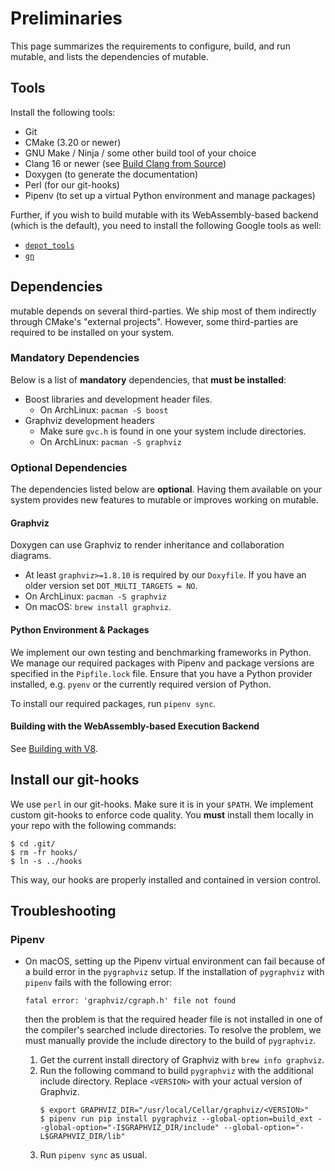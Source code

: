 # Preliminaries

This page summarizes the requirements to configure, build, and run mu*t*able, and lists the dependencies of mu*t*able.

## Tools
Install the following tools:
* Git
* CMake (3.20 or newer)
* GNU Make / Ninja / some other build tool of your choice
* Clang 16 or newer (see [Build Clang from Source](build-clang-from-source.md))
* Doxygen (to generate the documentation)
* Perl (for our git-hooks)
* Pipenv (to set up a virtual Python environment and manage packages)

Further, if you wish to build mu*t*able with its WebAssembly-based backend (which is the default), you need to install the following Google tools as well:
* [`depot_tools`](setup-depot_tools.md)
* [`gn`](setup-gn.md)

## Dependencies

mu*t*able depends on several third-parties.
We ship most of them indirectly through CMake's "external projects".
However, some third-parties are required to be installed on your system.

### Mandatory Dependencies

Below is a list of **mandatory** dependencies, that **must be installed**:

- Boost libraries and development header files.
    - On ArchLinux: `pacman -S boost`
- Graphviz development headers
    - Make sure `gvc.h` is found in one your system include directories.
    - On ArchLinux: `pacman -S graphviz`

### Optional Dependencies

The dependencies listed below are **optional**.  Having them available on your system provides new features to mu*t*able or improves working on mu*t*able.

#### Graphviz

Doxygen can use Graphviz to render inheritance and collaboration diagrams.
* At least `graphviz>=1.8.10` is required by our `Doxyfile`.  If you have an older version set `DOT_MULTI_TARGETS = NO`.
* On ArchLinux: `pacman -S graphviz`
* On macOS: `brew install graphviz`.

#### Python Environment & Packages

We implement our own testing and benchmarking frameworks in Python.  We manage our required packages with Pipenv and package versions are specified in the `Pipfile.lock` file.  Ensure that you have a Python provider installed, e.g. `pyenv` or the currently required version of Python.

To install our required packages, run `pipenv sync`.

#### Building with the WebAssembly-based Execution Backend

See [Building with V8](setup-building-with-V8.md).



## Install our git-hooks

We use `perl` in our git-hooks. Make sure it is in your `$PATH`.
We implement custom git-hooks to enforce code quality.
You **must** install them locally in your repo with the following commands:
```
$ cd .git/
$ rm -fr hooks/
$ ln -s ../hooks
```
This way, our hooks are properly installed and contained in version control.

## Troubleshooting

### Pipenv

- On macOS, setting up the Pipenv virtual environment can fail because of a build error in the  `pygraphviz` setup.
  If the installation of `pygraphviz` with `pipenv` fails with the following error:
  ```plain
  fatal error: 'graphviz/cgraph.h' file not found
  ```
  then the problem is that the required header file is not installed in one of the compiler's searched include directories.
  To resolve the problem, we must manually provide the include directory to the build of `pygraphviz`.

  1. Get the current install directory of Graphviz with `brew info graphviz`.
  1. Run the following command to build `pygraphviz` with the additional include directory.  Replace `<VERSION>` with your actual version of Graphviz.
     ```plain
     $ export GRAPHVIZ_DIR="/usr/local/Cellar/graphviz/<VERSION>"
     $ pipenv run pip install pygraphviz --global-option=build_ext --global-option="-I$GRAPHVIZ_DIR/include" --global-option="-L$GRAPHVIZ_DIR/lib"
     ```
  1. Run `pipenv sync` as usual.

